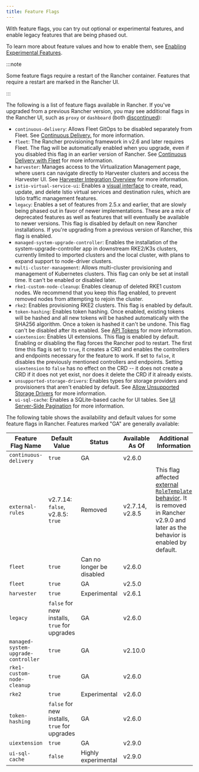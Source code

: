 ```yaml
---
title: Feature Flags
---
```


<head>
  <link rel="canonical" href="https://ranchermanager.docs.rancher.com/getting-started/installation-and-upgrade/installation-references/feature-flags"/>
</head>

With feature flags, you can try out optional or experimental features, and enable legacy features that are being phased out.

To learn more about feature values and how to enable them, see [Enabling Experimental Features](../../../how-to-guides/advanced-user-guides/enable-experimental-features/enable-experimental-features.md).

:::note

Some feature flags require a restart of the Rancher container. Features that require a restart are marked in the Rancher UI.

:::

The following is a list of feature flags available in Rancher. If you've upgraded from a previous Rancher version, you may see additional flags in the Rancher UI, such as `proxy` or `dashboard` (both [discontinued](/versioned_docs/version-2.5/reference-guides/installation-references/feature-flags.md)):

- `continuous-delivery`: Allows Fleet GitOps to be disabled separately from Fleet. See [Continuous Delivery.](../../../how-to-guides/advanced-user-guides/enable-experimental-features/continuous-delivery.md) for more information.
- `fleet`: The Rancher provisioning framework in v2.6 and later requires Fleet. The flag will be automatically enabled when you upgrade, even if you disabled this flag in an earlier version of Rancher. See [Continuous Delivery with Fleet](../../../integrations-in-rancher/fleet/fleet.md) for more information.
- `harvester`: Manages access to the Virtualization Management page, where users can navigate directly to Harvester clusters and access the Harvester UI. See [Harvester Integration Overview](../../../integrations-in-rancher/harvester/overview.md) for more information.
- `istio-virtual-service-ui`: Enables a [visual interface](../../../how-to-guides/advanced-user-guides/enable-experimental-features/istio-traffic-management-features.md) to create, read, update, and delete Istio virtual services and destination rules, which are Istio traffic management features.
- `legacy`: Enables a set of features from 2.5.x and earlier, that are slowly being phased out in favor of newer implementations. These are a mix of deprecated features as well as features that will eventually be available to newer versions. This flag is disabled by default on new Rancher installations. If you're upgrading from a previous version of Rancher, this flag is enabled.
- `managed-system-upgrade-controller`: Enables the installation of the system-upgrade-controller app in downstream RKE2/K3s clusters, currently limited to imported clusters and the local cluster, with plans to expand support to node-driver clusters.
- `multi-cluster-management`: Allows multi-cluster provisioning and management of Kubernetes clusters. This flag can only be set at install time. It can't be enabled or disabled later.
- `rke1-custom-node-cleanup`: Enables cleanup of deleted RKE1 custom nodes. We recommend that you keep this flag enabled, to prevent removed nodes from attempting to rejoin the cluster.
- `rke2`: Enables provisioning RKE2 clusters. This flag is enabled by default.
- `token-hashing`: Enables token hashing. Once enabled, existing tokens will be hashed and all new tokens will be hashed automatically with the SHA256 algorithm. Once a token is hashed it can't be undone. This flag can't be disabled after its enabled. See [API Tokens](../../../api/api-tokens.md#token-hashing) for more information.
- `uiextension`: Enables UI extensions. This flag is enabled by default. Enabling or disabling the flag forces the Rancher pod to restart. The first time this flag is set to `true`, it creates a CRD and enables the controllers and endpoints necessary for the feature to work. If set to `false`, it disables the previously mentioned controllers and endpoints. Setting `uiextension` to `false` has no effect on the CRD -- it does not create a CRD if it does not yet exist, nor does it delete the CRD if it already exists. 
- `unsupported-storage-drivers`: Enables types for storage providers and provisioners that aren't enabled by default. See [Allow Unsupported Storage Drivers](../../../how-to-guides/advanced-user-guides/enable-experimental-features/unsupported-storage-drivers.md) for more information.
- `ui-sql-cache`: Enables a SQLite-based cache for UI tables. See [UI Server-Side Pagination](../../../how-to-guides/advanced-user-guides/enable-experimental-features/ui-server-side-pagination.md) for more information.


The following table shows the availability and default values for some feature flags in Rancher. Features marked "GA" are generally available:

| Feature Flag Name             | Default Value | Status       | Available As Of | Additional Information |
| ----------------------------- | ------------- | ------------ | --------------- | ---------------------- |
| `continuous-delivery` | `true` | GA | v2.6.0 | |
| `external-rules` | v2.7.14: `false`, v2.8.5: `true` | Removed | v2.7.14, v2.8.5 | This flag affected [external `RoleTemplate` behavior](../../../how-to-guides/new-user-guides/authentication-permissions-and-global-configuration/manage-role-based-access-control-rbac/cluster-and-project-roles.md#external-roletemplate-behavior). It is removed in Rancher v2.9.0 and later as the behavior is enabled by default. |
| `fleet`  | `true` | Can no longer be disabled | v2.6.0 | |
| `fleet`  | `true` | GA | v2.5.0 | |
| `harvester` | `true` | Experimental | v2.6.1 | |
| `legacy` | `false` for new installs, `true` for upgrades | GA | v2.6.0 | |
| `managed-system-upgrade-controller` | `true` | GA | v2.10.0 | |
| `rke1-custom-node-cleanup`| `true` | GA | v2.6.0 | |
| `rke2` | `true` | Experimental | v2.6.0 | |
| `token-hashing` | `false` for new installs, `true` for upgrades | GA | v2.6.0 | |
| `uiextension` | `true` | GA | v2.9.0 | |
| `ui-sql-cache` | `false` | Highly experimental | v2.9.0 | |
